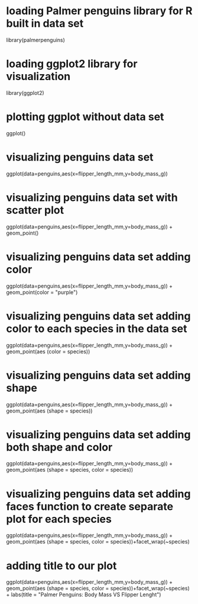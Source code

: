 # loading Palmer penguins library for R built in data set
library(palmerpenguins)
# loading ggplot2 library for visualization
library(ggplot2)
# plotting ggplot without data set
ggplot()
# visualizing penguins data set
ggplot(data=penguins,aes(x=flipper_length_mm,y=body_mass_g))
# visualizing penguins data set with scatter plot
ggplot(data=penguins,aes(x=flipper_length_mm,y=body_mass_g)) + geom_point()
# visualizing penguins data set adding color
ggplot(data=penguins,aes(x=flipper_length_mm,y=body_mass_g)) + geom_point(color = "purple")
# visualizing penguins data set adding color to each species in the data set
ggplot(data=penguins,aes(x=flipper_length_mm,y=body_mass_g)) + geom_point(aes (color = species))
# visualizing penguins data set adding shape
ggplot(data=penguins,aes(x=flipper_length_mm,y=body_mass_g)) + geom_point(aes (shape = species))
# visualizing penguins data set adding both shape and color
ggplot(data=penguins,aes(x=flipper_length_mm,y=body_mass_g)) + geom_point(aes (shape = species, color = species))
# visualizing penguins data set adding faces function to create separate plot for each species
ggplot(data=penguins,aes(x=flipper_length_mm,y=body_mass_g)) + geom_point(aes (shape = species, color = species))+facet_wrap(~species)
# adding title to our plot
ggplot(data=penguins,aes(x=flipper_length_mm,y=body_mass_g)) + geom_point(aes (shape = species, color = species))+facet_wrap(~species) + labs(title = "Palmer Penguins: Body Mass VS Flipper Lenght")